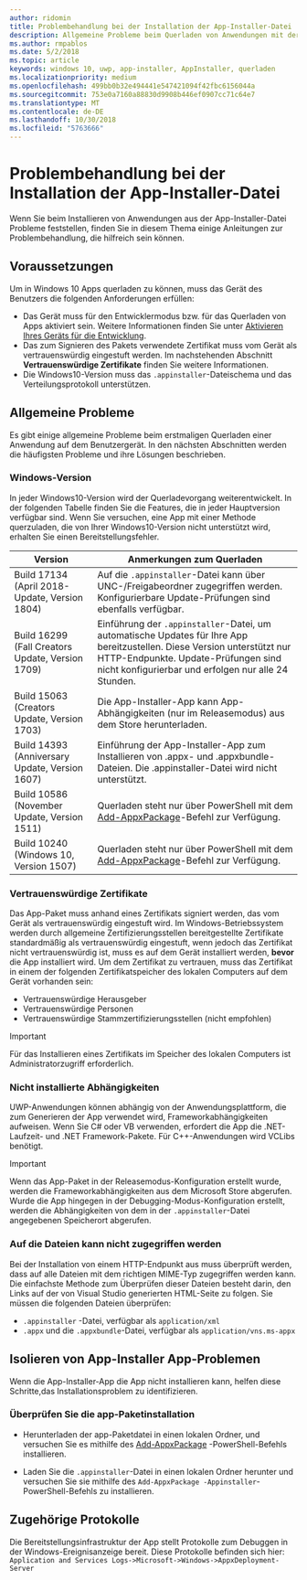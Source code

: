 ```yaml
---
author: ridomin
title: Problembehandlung bei der Installation der App-Installer-Datei
description: Allgemeine Probleme beim Querladen von Anwendungen mit der App-Installer-Datei.
ms.author: rmpablos
ms.date: 5/2/2018
ms.topic: article
keywords: windows 10, uwp, app-installer, AppInstaller, querladen
ms.localizationpriority: medium
ms.openlocfilehash: 499bb0b32e494441e547421094f42fbc6156044a
ms.sourcegitcommit: 753e0a7160a88830d9908b446ef0907cc71c64e7
ms.translationtype: MT
ms.contentlocale: de-DE
ms.lasthandoff: 10/30/2018
ms.locfileid: "5763666"
---
```

# <a name="troubleshoot-installation-issues-with-the-app-installer-file"></a>Problembehandlung bei der Installation der App-Installer-Datei

Wenn Sie beim Installieren von Anwendungen aus der App-Installer-Datei Probleme feststellen, finden Sie in diesem Thema einige Anleitungen zur Problembehandlung, die hilfreich sein können.

## <a name="prerequisites"></a>Voraussetzungen

Um in Windows 10 Apps querladen zu können, muss das Gerät des Benutzers die folgenden Anforderungen erfüllen:

- Das Gerät muss für den Entwicklermodus bzw. für das Querladen von Apps aktiviert sein. Weitere Informationen finden Sie unter [Aktivieren Ihres Geräts für die Entwicklung](https://docs.microsoft.com/windows/uwp/get-started/enable-your-device-for-development).
- Das zum Signieren des Pakets verwendete Zertifikat muss vom Gerät als vertrauenswürdig eingestuft werden. Im nachstehenden Abschnitt **Vertrauenswürdige Zertifikate** finden Sie weitere Informationen.
- Die Windows10-Version muss das `.appinstaller`-Dateischema und das Verteilungsprotokoll unterstützen.

## <a name="common-issues"></a>Allgemeine Probleme

Es gibt einige allgemeine Probleme beim erstmaligen Querladen einer Anwendung auf dem Benutzergerät. In den nächsten Abschnitten werden die häufigsten Probleme und ihre Lösungen beschrieben.

### <a name="windows-version"></a>Windows-Version

In jeder Windows10-Version wird der Querladevorgang weiterentwickelt. In der folgenden Tabelle finden Sie die Features, die in jeder Hauptversion verfügbar sind. Wenn Sie versuchen, eine App mit einer Methode querzuladen, die von Ihrer Windows10-Version nicht unterstützt wird, erhalten Sie einen Bereitstellungsfehler.

| Version | Anmerkungen zum Querladen |
|---------|----------------|
| Build 17134 (April 2018-Update, Version 1804)    | Auf die `.appinstaller`-Datei kann über UNC-/Freigabeordner zugegriffen werden. Konfigurierbare Update-Prüfungen sind ebenfalls verfügbar. |
| Build 16299 (Fall Creators Update, Version 1709) | Einführung der `.appinstaller`-Datei, um automatische Updates für Ihre App bereitzustellen. Diese Version unterstützt nur HTTP-Endpunkte. Update-Prüfungen sind nicht konfigurierbar und erfolgen nur alle 24 Stunden. |
| Build 15063 (Creators Update, Version 1703)      | Die App-Installer-App kann App-Abhängigkeiten (nur im Releasemodus) aus dem Store herunterladen. |
| Build 14393 (Anniversary Update, Version 1607)   | Einführung der App-Installer-App zum Installieren von .appx- und .appxbundle-Dateien. Die .appinstaller-Datei wird nicht unterstützt. |
| Build 10586 (November Update, Version 1511)      | Querladen steht nur über PowerShell mit dem [Add-AppxPackage](https://docs.microsoft.com/powershell/module/appx/add-appxpackage?view=win10-ps)-Befehl zur Verfügung. |
| Build 10240 (Windows 10, Version 1507)           | Querladen steht nur über PowerShell mit dem [Add-AppxPackage](https://docs.microsoft.com/powershell/module/appx/add-appxpackage?view=win10-ps)-Befehl zur Verfügung. |

### <a name="trusted-certificates"></a>Vertrauenswürdige Zertifikate

Das App-Paket muss anhand eines Zertifikats signiert werden, das vom Gerät als vertrauenswürdig eingestuft wird. Im Windows-Betriebssystem werden durch allgemeine Zertifizierungsstellen bereitgestellte Zertifikate standardmäßig als vertrauenswürdig eingestuft, wenn jedoch das Zertifikat nicht vertrauenswürdig ist, muss es auf dem Gerät installiert werden, **bevor** die App installiert wird. Um dem Zertifikat zu vertrauen, muss das Zertifikat in einem der folgenden Zertifikatspeicher des lokalen Computers auf dem Gerät vorhanden sein:

- Vertrauenswürdige Herausgeber
- Vertrauenswürdige Personen
- Vertrauenswürdige Stammzertifizierungsstellen (nicht empfohlen)

 >[!IMPORTANT]
 > Für das Installieren eines Zertifikats im Speicher des lokalen Computers ist Administratorzugriff erforderlich.

### <a name="dependencies-not-installed"></a>Nicht installierte Abhängigkeiten 

UWP-Anwendungen können abhängig von der Anwendungsplattform, die zum Generieren der App verwendet wird, Frameworkabhängigkeiten aufweisen. Wenn Sie C# oder VB verwenden, erfordert die App die .NET-Laufzeit- und .NET Framework-Pakete. Für C++-Anwendungen wird VCLibs benötigt.

>[!IMPORTANT] 
> Wenn das App-Paket in der Releasemodus-Konfiguration erstellt wurde, werden die Frameworkabhängigkeiten aus dem Microsoft Store abgerufen. Wurde die App hingegen in der Debugging-Modus-Konfiguration erstellt, werden die Abhängigkeiten von dem in der `.appinstaller`-Datei angegebenen Speicherort abgerufen.

### <a name="files-not-accessible"></a>Auf die Dateien kann nicht zugegriffen werden

Bei der Installation von einem HTTP-Endpunkt aus muss überprüft werden, dass auf alle Dateien mit dem richtigen MIME-Typ zugegriffen werden kann. Die einfachste Methode zum Überprüfen dieser Dateien besteht darin, den Links auf der von Visual Studio generierten HTML-Seite zu folgen. Sie müssen die folgenden Dateien überprüfen:

- `.appinstaller` -Datei, verfügbar als `application/xml`
- `.appx` und die `.appxbundle`-Datei, verfügbar als `application/vns.ms-appx`

## <a name="isolate-app-installer-app-issues"></a>Isolieren von App-Installer App-Problemen

Wenn die App-Installer-App die App nicht installieren kann, helfen diese Schritte,das Installationsproblem zu identifizieren.

### <a name="verify-app-package-file-installation"></a>Überprüfen Sie die app-Paketinstallation

- Herunterladen der app-Paketdatei in einen lokalen Ordner, und versuchen Sie es mithilfe des [Add-AppxPackage](https://docs.microsoft.com/powershell/module/appx/add-appxpackage?view=win10-ps) -PowerShell-Befehls installieren.

- Laden Sie die `.appinstaller`-Datei in einen lokalen Ordner herunter und versuchen Sie sie mithilfe des `Add-AppxPackage -Appinstaller`-PowerShell-Befehls zu installieren.

## <a name="related-logs"></a>Zugehörige Protokolle

Die Bereitstellungsinfrastruktur der App stellt Protokolle zum Debuggen in der Windows-Ereignisanzeige bereit. Diese Protokolle befinden sich hier: `Application and Services Logs->Microsoft->Windows->AppxDeployment-Server`



